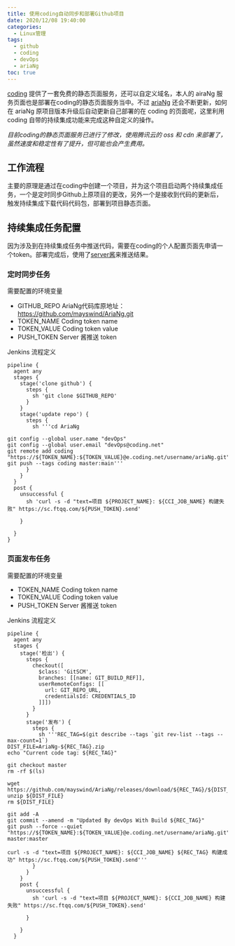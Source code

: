 ```yaml
---
title: 使用coding自动同步和部署Github项目
date: 2020/12/08 19:40:00
categories:
  - Linux管理
tags:
  - github
  - coding
  - devOps
  - ariaNg
toc: true
---
```


[coding](https://coding.net/) 提供了一套免费的静态页面服务，还可以自定义域名，本人的 airaNg 服务页面也是部署在coding的静态页面服务当中。不过 [ariaNg](https://ariang.mayswind.net/) 还会不断更新，如何在 ariaNg 原项目版本升级后自动更新自己部署的在 coding 的页面呢，这里利用 coding 自带的持续集成功能来完成这种自定义的操作。

*目前coding的静态页面服务已进行了修改，使用腾讯云的 oss 和 cdn 来部署了，虽然速度和稳定性有了提升，但可能也会产生费用。*

<!-- more -->


## 工作流程

主要的原理是通过在coding中创建一个项目，并为这个项目启动两个持续集成任务，一个是定时同步Github上原项目的更改，另外一个是接收到代码的更新后，触发持续集成下载代码代码包，部署到项目静态页面。


## 持续集成任务配置

因为涉及到在持续集成任务中推送代码，需要在coding的个人配置页面先申请一个token。部署完成后，使用了[server酱](http://sc.ftqq.com/3.version)来推送结果。

### 定时同步任务

需要配置的环境变量
- GITHUB_REPO  AriaNg代码库原地址：https://github.com/mayswind/AriaNg.git
- TOKEN_NAME   Coding token name
- TOKEN_VALUE  Coding token value
- PUSH_TOKEN   Server 酱推送 token


Jenkins 流程定义
```
pipeline {
  agent any
  stages {
    stage('clone github') {
      steps {
        sh 'git clone $GITHUB_REPO'
      }
    }
    stage('update repo') {
      steps {
        sh '''cd AriaNg

git config --global user.name "devOps"
git config --global user.email "devOps@coding.net"
git remote add coding "https://${TOKEN_NAME}:${TOKEN_VALUE}@e.coding.net/username/ariaNg.git"
git push --tags coding master:main'''
      }
    }
  }
  post {
    unsuccessful {
      sh 'curl -s -d "text=项目 ${PROJECT_NAME}: ${CCI_JOB_NAME} 构建失败" https://sc.ftqq.com/${PUSH_TOKEN}.send'

    }

  }
}
```


### 页面发布任务

需要配置的环境变量
- TOKEN_NAME   Coding token name
- TOKEN_VALUE  Coding token value
- PUSH_TOKEN   Server 酱推送 token

Jenkins 流程定义
```
pipeline {
  agent any
  stages {
    stage('检出') {
      steps {
        checkout([
          $class: 'GitSCM',
          branches: [[name: GIT_BUILD_REF]],
          userRemoteConfigs: [[
            url: GIT_REPO_URL,
            credentialsId: CREDENTIALS_ID
          ]]])
        }
      }
      stage('发布') {
        steps {
          sh '''REC_TAG=$(git describe --tags `git rev-list --tags --max-count=1`)
DIST_FILE=AriaNg-${REC_TAG}.zip
echo "Current code tag: ${REC_TAG}"

git checkout master
rm -rf $(ls)

wget https://github.com/mayswind/AriaNg/releases/download/${REC_TAG}/${DIST_FILE}
unzip ${DIST_FILE}
rm ${DIST_FILE}

git add -A
git commit --amend -m "Updated By devOps With Build ${REC_TAG}"
git push --force --quiet "https://${TOKEN_NAME}:${TOKEN_VALUE}@e.coding.net/username/ariaNg.git" master:master

curl -s -d "text=项目 ${PROJECT_NAME}: ${CCI_JOB_NAME} ${REC_TAG} 构建成功" https://sc.ftqq.com/${PUSH_TOKEN}.send'''
        }
      }
    }
    post {
      unsuccessful {
        sh 'curl -s -d "text=项目 ${PROJECT_NAME}: ${CCI_JOB_NAME} 构建失败" https://sc.ftqq.com/${PUSH_TOKEN}.send'

      }

    }
  }
```